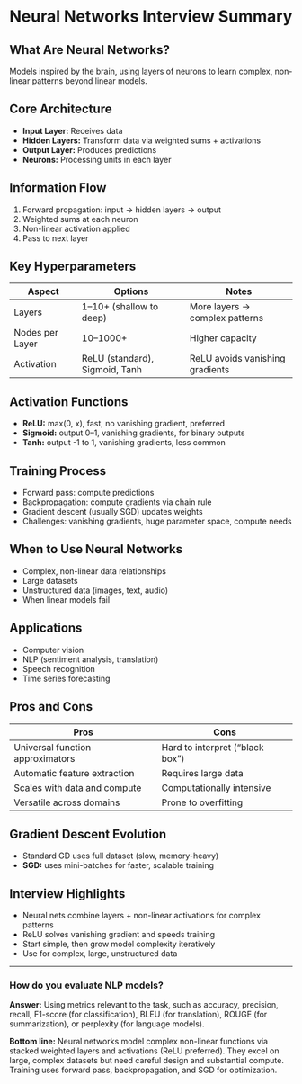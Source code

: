 # Neural Networks Interview Summary

## What Are Neural Networks?

Models inspired by the brain, using layers of neurons to learn complex, non-linear patterns beyond linear models.

## Core Architecture

* **Input Layer:** Receives data
* **Hidden Layers:** Transform data via weighted sums + activations
* **Output Layer:** Produces predictions
* **Neurons:** Processing units in each layer

## Information Flow

1. Forward propagation: input → hidden layers → output
2. Weighted sums at each neuron
3. Non-linear activation applied
4. Pass to next layer

## Key Hyperparameters

| Aspect          | Options                        | Notes                           |
| --------------- | ------------------------------ | ------------------------------- |
| Layers          | 1–10+ (shallow to deep)        | More layers → complex patterns  |
| Nodes per Layer | 10–1000+                       | Higher capacity                 |
| Activation      | ReLU (standard), Sigmoid, Tanh | ReLU avoids vanishing gradients |

## Activation Functions

* **ReLU:** max(0, x), fast, no vanishing gradient, preferred
* **Sigmoid:** output 0–1, vanishing gradients, for binary outputs
* **Tanh:** output -1 to 1, vanishing gradients, less common

## Training Process

* Forward pass: compute predictions
* Backpropagation: compute gradients via chain rule
* Gradient descent (usually SGD) updates weights
* Challenges: vanishing gradients, huge parameter space, compute needs

## When to Use Neural Networks

* Complex, non-linear data relationships
* Large datasets
* Unstructured data (images, text, audio)
* When linear models fail

## Applications

* Computer vision
* NLP (sentiment analysis, translation)
* Speech recognition
* Time series forecasting

## Pros and Cons

| Pros                             | Cons                            |
| -------------------------------- | ------------------------------- |
| Universal function approximators | Hard to interpret (“black box”) |
| Automatic feature extraction     | Requires large data             |
| Scales with data and compute     | Computationally intensive       |
| Versatile across domains         | Prone to overfitting            |

## Gradient Descent Evolution

* Standard GD uses full dataset (slow, memory-heavy)
* **SGD:** uses mini-batches for faster, scalable training

## Interview Highlights

* Neural nets combine layers + non-linear activations for complex patterns
* ReLU solves vanishing gradient and speeds training
* Start simple, then grow model complexity iteratively
* Use for complex, large, unstructured data

---

### How do you evaluate NLP models?

**Answer:**
Using metrics relevant to the task, such as accuracy, precision, recall, F1-score (for classification), BLEU (for translation), ROUGE (for summarization), or perplexity (for language models).

**Bottom line:**
Neural networks model complex non-linear functions via stacked weighted layers and activations (ReLU preferred). They excel on large, complex datasets but need careful design and substantial compute. Training uses forward pass, backpropagation, and SGD for optimization.

